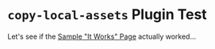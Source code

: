 # `copy-local-assets` Plugin Test

Let's see if the [Sample "It Works" Page](/sample/it-works) actually worked…